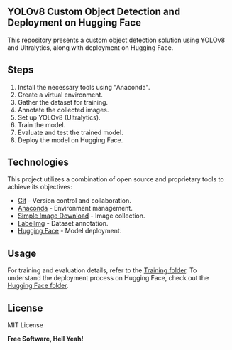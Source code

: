 ## YOLOv8 Custom Object Detection and Deployment on Hugging Face

This repository presents a custom object detection solution using YOLOv8 and Ultralytics, along with deployment on Hugging Face.

## Steps

1. Install the necessary tools using "Anaconda".
2. Create a virtual environment.
3. Gather the dataset for training.
4. Annotate the collected images.
5. Set up YOLOv8 (Ultralytics).
6. Train the model.
7. Evaluate and test the trained model.
8. Deploy the model on Hugging Face.

## Technologies

This project utilizes a combination of open source and proprietary tools to achieve its objectives:

- [Git](https://git-scm.com/) - Version control and collaboration.
- [Anaconda](https://www.anaconda.com/) - Environment management.
- [Simple Image Download](https://pypi.org/project/simple-image-download/) - Image collection.
- [LabelImg](https://pypi.org/project/labelImg/) - Dataset annotation.
- [Hugging Face](https://huggingface.co/) - Model deployment.

## Usage

For training and evaluation details, refer to the [Training folder](https://github.com/Codewello/Yolo-v8-and-huggingface/tree/main/training). To understand the deployment process on Hugging Face, check out the [Hugging Face folder](https://github.com/Codewello/Yolo-v8-and-huggingface/tree/main/huggingface).

## License

MIT License

**Free Software, Hell Yeah!**